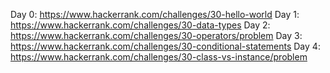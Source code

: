 Day 0: https://www.hackerrank.com/challenges/30-hello-world
Day 1: https://www.hackerrank.com/challenges/30-data-types
Day 2: https://www.hackerrank.com/challenges/30-operators/problem
Day 3: https://www.hackerrank.com/challenges/30-conditional-statements
Day 4: https://www.hackerrank.com/challenges/30-class-vs-instance/problem